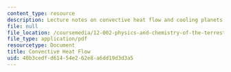 ```yaml
---
content_type: resource
description: Lecture notes on convective heat flow and cooling planets.
file: null
file_location: /coursemedia/12-002-physics-and-chemistry-of-the-terrestrial-planets-fall-2008/40b3cedfd61454e262e8a6dd19d3d3a5_MIT12_002f08_lec17.pdf
file_type: application/pdf
resourcetype: Document
title: Convective Heat Flow
uid: 40b3cedf-d614-54e2-62e8-a6dd19d3d3a5
---
```

